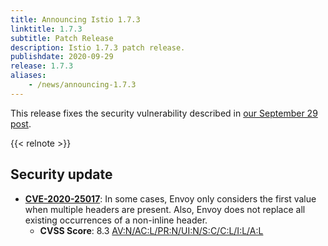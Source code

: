 ```yaml
---
title: Announcing Istio 1.7.3
linktitle: 1.7.3
subtitle: Patch Release
description: Istio 1.7.3 patch release.
publishdate: 2020-09-29
release: 1.7.3
aliases:
    - /news/announcing-1.7.3
---
```


This release fixes the security vulnerability described in [our September 29 post](/news/security/istio-security-2020-010).

{{< relnote >}}

## Security update

- __[CVE-2020-25017](https://cve.mitre.org/cgi-bin/cvename.cgi?name=CVE-2020-25017)__:
In some cases, Envoy only considers the first value when multiple headers are present. Also, Envoy does not replace all existing occurrences of a non-inline header.
    - __CVSS Score__: 8.3 [AV:N/AC:L/PR:N/UI:N/S:C/C:L/I:L/A:L](https://nvd.nist.gov/vuln-metrics/cvss/v3-calculator?vector=AV:N/AC:L/PR:N/UI:N/S:C/C:L/I:L/A:L&version=3.1)

